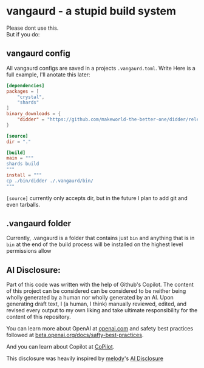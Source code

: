 # vangaurd - a stupid build system

Please dont use this.  
But if you do:
## vangaurd config
All vangaurd configs are saved in a projects `.vangaurd.toml`.
Write 
Here is a full example, I'll anotate this later: <TODO>
```toml
[dependencies]
packages = [
    "crystal",
    "shards"
]
binary_downloads = {
    "didder" = "https://github.com/makeworld-the-better-one/didder/releases/download/v1.1.0/didder_1.1.0_linux_64-bit"
}

[source]
dir = "."

[build]
main = """
shards build
"""
install = """
cp ./bin/didder ./.vangaurd/bin/
"""
```

`[source]` currently only accepts dir, but in the future I plan to add git and even tarballs.

## .vangaurd folder
Currently, .vangaurd is a folder that contains just `bin` and anything that is in `bin` at the end of the build process will be installed on the highest level permissions allow

## AI Disclosure:

Part of this code was written with the help of Github's Copilot.
The content of this project can be considered can be considered to be neither being wholly generated by a human nor wholly generated by an AI. Upon generating draft text, I (a human, I think) manually reviewed, edited, and revised every output to my own liking and take ultimate responsibility for the content of this repository.

You can learn more about OpenAI at [openai.com](https://openai.com/) and safety best practices followed at [beta.openai.org/docs/safty-best-practices](https://beta.openai.com/docs/safety-best-practices).

And you can learn about Copilot at [CoPilot](https://copilot.github.com/).

This disclosure was heavily inspired by [melody](https://melody.dev)'s [AI Disclosure](https://melody.dev/ai/)